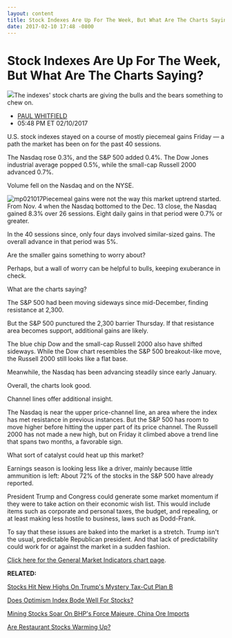 ```yaml
---
layout: content
title: Stock Indexes Are Up For The Week, But What Are The Charts Saying?
date: 2017-02-10 17:48 -0800
---
```



Stock Indexes Are Up For The Week, But What Are The Charts Saying?
===================================================================


![](https://www.investors.com/wp-content/uploads/2017/02/BIGpic_mrkt_021017_shutter.jpg)The indexes' stock charts are giving the bulls and the bears something to chew on.



* [PAUL WHITFIELD](https://www.investors.com/author/whitfieldp/ "Posts by PAUL WHITFIELD")
* 05:48 PM ET 02/10/2017




U.S. stock indexes stayed on a course of mostly piecemeal gains Friday — a path the market has been on for the past 40 sessions.


The Nasdaq rose 0.3%, and the S&P 500 added 0.4%. The Dow Jones industrial average popped 0.5%, while the small-cap Russell 2000 advanced 0.7%.


Volume fell on the Nasdaq and on the NYSE.


![mp021017](https://www.investors.com/wp-content/uploads/2017/02/MP021017-176x300.png)Piecemeal gains were not the way this market uptrend started. From Nov. 4 when the Nasdaq bottomed to the Dec. 13 close, the Nasdaq gained 8.3% over 26 sessions. Eight daily gains in that period were 0.7% or greater.


In the 40 sessions since, only four days involved similar-sized gains. The overall advance in that period was 5%.


Are the smaller gains something to worry about?


Perhaps, but a wall of worry can be helpful to bulls, keeping exuberance in check.


What are the charts saying?


The S&P 500 had been moving sideways since mid-December, finding resistance at 2,300.


But the S&P 500 punctured the 2,300 barrier Thursday. If that resistance area becomes support, additional gains are likely.


The blue chip Dow and the small-cap Russell 2000 also have shifted sideways. While the Dow chart resembles the S&P 500 breakout-like move, the Russell 2000 still looks like a flat base.


Meanwhile, the Nasdaq has been advancing steadily since early January.


Overall, the charts look good.


Channel lines offer additional insight.


The Nasdaq is near the upper price-channel line, an area where the index has met resistance in previous instances. But the S&P 500 has room to move higher before hitting the upper part of its price channel. The Russell 2000 has not made a new high, but on Friday it climbed above a trend line that spans two months, a favorable sign.


What sort of catalyst could heat up this market?


Earnings season is looking less like a driver, mainly because little ammunition is left: About 72% of the stocks in the S&P 500 have already reported.


President Trump and Congress could generate some market momentum if they were to take action on their economic wish list. This would include items such as corporate and personal taxes, the budget, and repealing, or at least making less hostile to business, laws such as Dodd-Frank.


To say that these issues are baked into the market is a stretch. Trump isn't the usual, predictable Republican president. And that lack of predictability could work for or against the market in a sudden fashion.


[Click here for the General Market Indicators chart page](https://www.investors.com/wp-content/uploads/2017/02/GMI_021317.pdf).


**RELATED:**


[Stocks Hit New Highs On Trump's Mystery Tax-Cut Plan B](https://www.investors.com/politics/policy-analysis/stocks-hit-new-highs-on-trumps-mystery-tax-cut-plan-b/)


[Does Optimism Index Bode Well For Stocks?](https://www.investors.com/stock-lists/ibd-big-cap-20/does-optimism-index-bode-well-for-stocks/)


[Mining Stocks Soar On BHP's Force Majeure, China Ore Imports](https://www.investors.com/news/bhp-declares-force-majeure-at-worlds-largest-copper-mine/)


[Are Restaurant Stocks Warming Up?](https://www.investors.com/stock-lists/stock-spotlight/dominos-other-restaurant-chains-heat-up-setups-emerge/)




